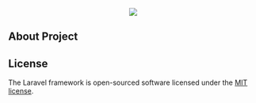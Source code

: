 <p align="center"><img src="https://laravel.com/assets/img/components/logo-laravel.svg"></p>


## About Project


## License

The Laravel framework is open-sourced software licensed under the [MIT license](http://opensource.org/licenses/MIT).
